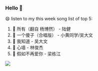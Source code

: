 

### Hello 👋

😄 listen to my this week song list of top 5:

1. 🎵 所有（翻自 杨博然） - 陆健
2. 🎵 一个傻子（合唱版） - 小黄同学/吴大文
3. 🎵 我知道 - 吴大文
4. 🎵 心墙 - 林俊杰
5. 🎵 假如不再爱你 - 梁栋江

<img align="left"  src="https://github-readme-stats.vercel.app/api?username=370966584&show_icons=true&theme=radical" />